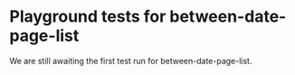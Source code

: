 # Playground tests for between-date-page-list
We are still awaiting the first test run for between-date-page-list.
